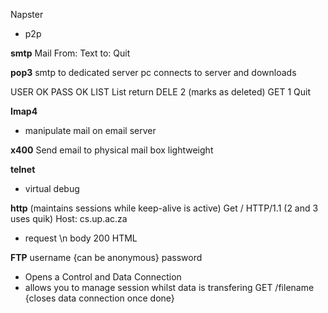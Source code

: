 Napster
- p2p

**smtp**
Mail From:
Text to:
Quit

**pop3**
smtp to dedicated server
pc connects to server and downloads

USER
OK
PASS
OK
LIST
List return
DELE 2 (marks as deleted)
GET 1
Quit

**Imap4**
- manipulate mail on email server

**x400**
Send email to physical mail box
lightweight 

**telnet**
- virtual debug

**http** (maintains sessions while keep-alive is active)
Get / HTTP/1.1 (2 and 3 uses quik)
Host: cs.up.ac.za
- request \n body
200
HTML


**FTP**
username {can be anonymous}
password
- Opens a Control and Data Connection
- allows you to manage session whilst data is transfering
GET /filename {closes data connection once done}

